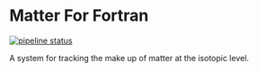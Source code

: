 Matter For Fortran
========================

[![pipeline status](https://gitlab.com/everythingfunctional/matterff/badges/main/pipeline.svg)](https://gitlab.com/everythingfunctional/matterff/commits/main)

A system for tracking the make up of matter at the isotopic level.
